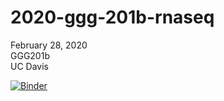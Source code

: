 # 2020-ggg-201b-rnaseq

February 28, 2020  
GGG201b  
UC Davis

[![Binder](https://mybinder.org/badge_logo.svg)](https://mybinder.org/v2/gh/bluegenes/2020-ggg-201b-rnaseq-backup/master)

